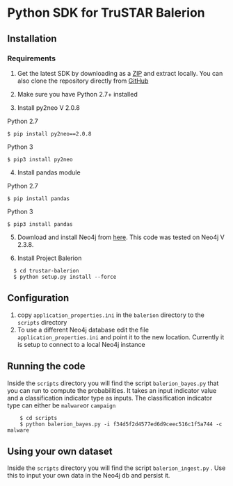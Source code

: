 # Python SDK for TruSTAR Balerion 
  
## Installation

### Requirements
1. Get the latest SDK by downloading as a [ZIP](https://github.com/trustar/trustar-balerion/archive/master.zip) and extract locally.  You can also clone the repository directly from [GitHub](https://github.com/trustar/trustar-balerion)

2. Make sure you have Python 2.7+ installed

3. Install py2neo V 2.0.8

  Python 2.7
  ```shell
  $ pip install py2neo==2.0.8
  ``` 
  Python 3
  ```shell
  $ pip3 install py2neo
  ``` 
4. Install pandas module

  Python 2.7
  ```shell
  $ pip install pandas
  ``` 
  Python 3
  ```shell
  $ pip3 install pandas
  ``` 
5. Download and install Neo4j from [here](https://neo4j.com/download/other-releases/). This code was tested on Neo4j V 2.3.8.

6. Install Project Balerion

  ```shell   
    $ cd trustar-balerion
    $ python setup.py install --force
   ```

## Configuration
1. copy `application_properties.ini` in the `balerion` directory to the `scripts` directory
2. To use a different Neo4j database edit the file `application_properties.ini` and point it to the new location. Currently it is setup to connect to a local Neo4j instance

## Running the code
Inside the `scripts` directory you will find the script `balerion_bayes.py` that you can run to compute the probabilities. It takes an input indicator value and a classification indicator type as inputs. The classification indicator type can either be `malware`or `campaign`

```shell
    $ cd scripts
    $ python balerion_bayes.py -i f34d5f2d4577ed6d9ceec516c1f5a744 -c malware
```
## Using your own dataset
Inside the `scripts` directory you will find the script `balerion_ingest.py` . Use this to input your own data in the Neo4j db and persist it.
